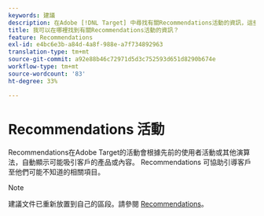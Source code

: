 ```yaml
---
keywords: 建議
description: 在Adobe [!DNL Target] 中尋找有關Recommendations活動的資訊，這些活動會根據先前的使用者活動自動顯示可能吸引客戶的產品或內容。
title: 我可以在哪裡找到有關Recommendations活動的資訊？
feature: Recommendations
exl-id: e4bc6e3b-a84d-4a8f-988e-a7f734892963
translation-type: tm+mt
source-git-commit: a92e88b46c72971d5d3c752593d651d8290b674e
workflow-type: tm+mt
source-wordcount: '83'
ht-degree: 33%

---
```


# Recommendations 活動

Recommendations在Adobe Target的活動會根據先前的使用者活動或其他演算法，自動顯示可能吸引客戶的產品或內容。 Recommendations 可協助引導客戶至他們可能不知道的相關項目。

>[!NOTE]
>
>建議文件已重新放置到自己的區段。請參閱 [Recommendations](/help/c-recommendations/recommendations.md#concept_7556C8A4543942F2A77B13A29339C0C0)。
